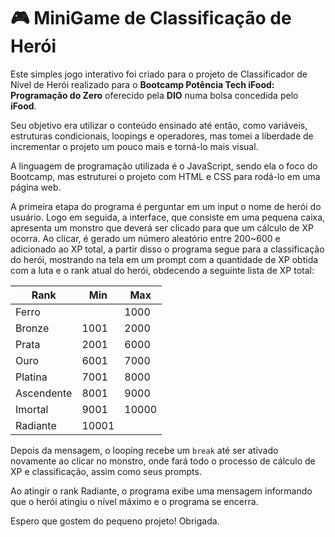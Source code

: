 # 🎮 MiniGame de Classificação de Herói

Este simples jogo interativo foi criado para o projeto de Classificador de Nível de Herói realizado para o **Bootcamp Potência Tech iFood: Programação do Zero** oferecido pela **DIO** numa bolsa concedida pelo **iFood**.

Seu objetivo era utilizar o conteúdo ensinado até então, como variáveis, estruturas condicionais, loopings e operadores, mas tomei a liberdade de incrementar o projeto um pouco mais e torná-lo mais visual. 

A linguagem de programação utilizada é o JavaScript, sendo ela o foco do Bootcamp, mas estruturei o projeto com HTML e CSS para rodá-lo em uma página web. 

A primeira etapa do programa é perguntar em um input o nome de herói do usuário. Logo em seguida, a interface, que consiste em uma pequena caixa, apresenta um monstro que deverá ser clicado para que um cálculo de XP ocorra. Ao clicar, é gerado um número aleatório entre 200~600 e adicionado ao XP total, a partir disso o programa segue para a classificação do herói, mostrando na tela em um prompt com a quantidade de XP obtida com a luta e o rank atual do herói, obdecendo a seguinte lista de XP total:

|   Rank   | Min | Max |
|----------|-----|-----|
|Ferro     |     |1000 |
|Bronze    |1001 |2000 |
|Prata     |2001 |6000 |
|Ouro      |6001 |7000 |
|Platina   |7001 |8000 |
|Ascendente|8001 |9000 |
|Imortal   |9001 |10000|
|Radiante  |10001|     |


Depois da mensagem, o looping recebe um `break` até ser ativado novamente ao clicar no monstro, onde fará todo o processo de cálculo de XP e classificação, assim como seus prompts.

Ao atingir o rank Radiante, o programa exibe uma mensagem informando que o herói atingiu o nível máximo e o programa se encerra.

Espero que gostem do pequeno projeto! Obrigada.